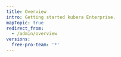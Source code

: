 ```yaml
---
title: Overview
intro: Getting started kubera Enterprise.
mapTopic: true
redirect_from:
  - /admin/overview
versions:
  free-pro-team: '*'
---
```


